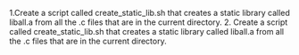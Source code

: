 1.Create a script called create_static_lib.sh that creates a static library called liball.a from all the .c files that are in the current directory.
2. Create a script called create_static_lib.sh that creates a static library called liball.a from all the .c files that are in the current directory.

